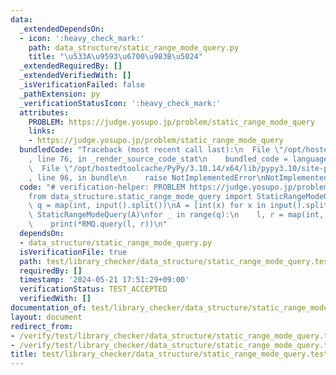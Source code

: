 ```yaml
---
data:
  _extendedDependsOn:
  - icon: ':heavy_check_mark:'
    path: data_structure/static_range_mode_query.py
    title: "\u533A\u9593\u6700\u983B\u5024"
  _extendedRequiredBy: []
  _extendedVerifiedWith: []
  _isVerificationFailed: false
  _pathExtension: py
  _verificationStatusIcon: ':heavy_check_mark:'
  attributes:
    PROBLEM: https://judge.yosupo.jp/problem/static_range_mode_query
    links:
    - https://judge.yosupo.jp/problem/static_range_mode_query
  bundledCode: "Traceback (most recent call last):\n  File \"/opt/hostedtoolcache/PyPy/3.10.14/x64/lib/pypy3.10/site-packages/onlinejudge_verify/documentation/build.py\"\
    , line 76, in _render_source_code_stat\n    bundled_code = language.bundle(\n\
    \  File \"/opt/hostedtoolcache/PyPy/3.10.14/x64/lib/pypy3.10/site-packages/onlinejudge_verify/languages/python.py\"\
    , line 96, in bundle\n    raise NotImplementedError\nNotImplementedError\n"
  code: "# verification-helper: PROBLEM https://judge.yosupo.jp/problem/static_range_mode_query\n\
    from data_structure.static_range_mode_query import StaticRangeModeQuery\n\nn,\
    \ q = map(int, input().split())\nA = [int(x) for x in input().split()]\nRMQ =\
    \ StaticRangeModeQuery(A)\nfor _ in range(q):\n    l, r = map(int, input().split())\n\
    \    print(*RMQ.query(l, r))\n"
  dependsOn:
  - data_structure/static_range_mode_query.py
  isVerificationFile: true
  path: test/library_checker/data_structure/static_range_mode_query.test.py
  requiredBy: []
  timestamp: '2024-05-21 17:51:29+09:00'
  verificationStatus: TEST_ACCEPTED
  verifiedWith: []
documentation_of: test/library_checker/data_structure/static_range_mode_query.test.py
layout: document
redirect_from:
- /verify/test/library_checker/data_structure/static_range_mode_query.test.py
- /verify/test/library_checker/data_structure/static_range_mode_query.test.py.html
title: test/library_checker/data_structure/static_range_mode_query.test.py
---
```

